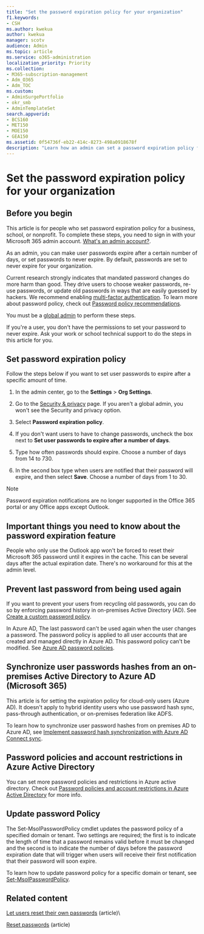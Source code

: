 ```yaml
---
title: "Set the password expiration policy for your organization"
f1.keywords:
- CSH
ms.author: kwekua
author: kwekua
manager: scotv
audience: Admin
ms.topic: article
ms.service: o365-administration
localization_priority: Priority
ms.collection: 
- M365-subscription-management
- Adm_O365
- Adm_TOC
ms.custom: 
- AdminSurgePortfolio
- okr_smb
- AdminTemplateSet
search.appverid:
- BCS160
- MET150
- MOE150
- GEA150
ms.assetid: 0f54736f-eb22-414c-8273-498a0918678f
description: "Learn how an admin can set a password expiration policy for your business, school, or nonprofit in Microsoft 365 admin center."
---
```


# Set the password expiration policy for your organization

## Before you begin

This article is for people who set password expiration policy for a business, school, or nonprofit. To complete these steps, you need to sign in with your Microsoft 365 admin account. [What's an admin account?](../../business-video/admin-center-overview.md).

As an admin, you can make user passwords expire after a certain number of days, or set passwords to never expire. By default, passwords are set to never expire for your organization.

Current research strongly indicates that mandated password changes do more harm than good. They drive users to choose weaker passwords, re-use passwords, or update old passwords in ways that are easily guessed by hackers. We recommend enabling [multi-factor authentication](../security-and-compliance/set-up-multi-factor-authentication.md). To learn more about password policy, check out [Password policy recommendations](../misc/password-policy-recommendations.md).

You must be a [global admin](../add-users/about-admin-roles.md) to perform these steps.

If you're a user, you don't have the permissions to set your password to never expire. Ask your work or school technical support to do the steps in this article for you.

## Set password expiration policy

Follow the steps below if you want to set user passwords to expire after a specific amount of time.

1. In the admin center, go to the **Settings** \> **Org Settings**.

2. Go to the <a href="https://go.microsoft.com/fwlink/p/?linkid=2072756" target="_blank">Security & privacy</a> page.
 If you aren't a global admin, you won't see the Security and privacy option.
  
3. Select **Password expiration policy**.
  
4. If you don't want users to have to change passwords, uncheck the box next to **Set user passwords to expire after a number of days**.
  
5. Type how often passwords should expire. Choose a number of days from 14 to 730.
  
6. In the second box type when users are notified that their password will expire, and then select **Save**. Choose a number of days from 1 to 30.

> [!NOTE]
> Password expiration notifications are no longer supported in the Office 365 portal or any Office apps except Outlook.
  
## Important things you need to know about the password expiration feature
  
People who only use the Outlook app won't be forced to reset their Microsoft 365 password until it expires in the cache. This can be several days after the actual expiration date. There's no workaround for this at the admin level.

## Prevent last password from being used again

If you want to prevent your users from recycling old passwords, you can do so by enforcing password history in on-premises Active Directory (AD). See [Create a custom password policy](/azure/active-directory-domain-services/password-policy#create-a-custom-password-policy).

In Azure AD, The last password can't be used again when the user changes a password. The password policy is applied to all user accounts that are created and managed directly in Azure AD. This password policy can't be modified. See [Azure AD password policies](/azure/active-directory/authentication/concept-sspr-policy#password-policies-that-only-apply-to-cloud-user-accounts).

## Synchronize user passwords hashes from an on-premises Active Directory to Azure AD (Microsoft 365)

This article is for setting the expiration policy for cloud-only users (Azure AD). It doesn't apply to hybrid identity users who use password hash sync, pass-through authentication, or on-premises federation like ADFS.
  
To learn how to synchronize user password hashes from on premises AD to Azure AD, see [Implement password hash synchronization with Azure AD Connect sync](/azure/active-directory/hybrid/how-to-connect-password-hash-synchronization).

## Password policies and account restrictions in Azure Active Directory

You can set more password policies and restrictions in Azure active directory. Check out [Password policies and account restrictions in Azure Active Directory](/azure/active-directory/authentication/concept-sspr-policy) for more info.

## Update password Policy

The Set-MsolPasswordPolicy cmdlet updates the password policy of a specified domain or tenant. Two settings are required; the first is to indicate the length of time that a password remains valid before it must be changed and the second is to indicate the number of days before the password expiration date that will trigger when users will receive their first notification that their password will soon expire.

To learn how to update password policy for a specific domain or tenant, see [Set-MsolPasswordPolicy](/powershell/module/msonline/set-msolpasswordpolicy).

## Related content

[Let users reset their own passwords](../add-users/let-users-reset-passwords.md) (article)\

[Reset passwords](../add-users/reset-passwords.md) (article)
